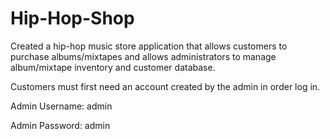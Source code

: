 # Hip-Hop-Shop
Created a hip-hop music store application that allows customers to purchase albums/mixtapes and allows administrators to manage album/mixtape inventory and customer database. 

Customers must first need an account created by the admin in order log in.

Admin Username: admin 

Admin Password: admin
